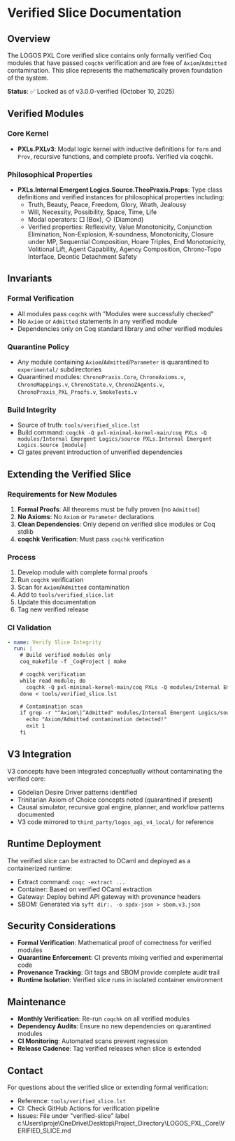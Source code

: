 # Verified Slice Documentation

## Overview

The LOGOS PXL Core verified slice contains only formally verified Coq modules that have passed `coqchk` verification and are free of `Axiom`/`Admitted` contamination. This slice represents the mathematically proven foundation of the system.

**Status**: ✅ Locked as of v3.0.0-verified (October 10, 2025)

## Verified Modules

### Core Kernel
- **PXLs.PXLv3**: Modal logic kernel with inductive definitions for `form` and `Prov`, recursive functions, and complete proofs. Verified via coqchk.

### Philosophical Properties
- **PXLs.Internal Emergent Logics.Source.TheoPraxis.Props**: Type class definitions and verified instances for philosophical properties including:
  - Truth, Beauty, Peace, Freedom, Glory, Wrath, Jealousy
  - Will, Necessity, Possibility, Space, Time, Life
  - Modal operators: □ (Box), ◇ (Diamond)
  - Verified properties: Reflexivity, Value Monotonicity, Conjunction Elimination, Non-Explosion, K-soundness, Monotonicity, Closure under MP, Sequential Composition, Hoare Triples, End Monotonicity, Volitional Lift, Agent Capability, Agency Composition, Chrono-Topo Interface, Deontic Detachment Safety

## Invariants

### Formal Verification
- All modules pass `coqchk` with "Modules were successfully checked"
- No `Axiom` or `Admitted` statements in any verified module
- Dependencies only on Coq standard library and other verified modules

### Quarantine Policy
- Any module containing `Axiom`/`Admitted`/`Parameter` is quarantined to `experimental/` subdirectories
- Quarantined modules: `ChronoPraxis.Core`, `ChronoAxioms.v`, `ChronoMappings.v`, `ChronoState.v`, `ChronoZAgents.v`, `ChronoPraxis_PXL_Proofs.v`, `SmokeTests.v`

### Build Integrity
- Source of truth: `tools/verified_slice.lst`
- Build command: `coqchk -Q pxl-minimal-kernel-main/coq PXLs -Q modules/Internal Emergent Logics/source PXLs.Internal Emergent Logics.Source [module]`
- CI gates prevent introduction of unverified dependencies

## Extending the Verified Slice

### Requirements for New Modules
1. **Formal Proofs**: All theorems must be fully proven (no `Admitted`)
2. **No Axioms**: No `Axiom` or `Parameter` declarations
3. **Clean Dependencies**: Only depend on verified slice modules or Coq stdlib
4. **coqchk Verification**: Must pass `coqchk` verification

### Process
1. Develop module with complete formal proofs
2. Run `coqchk` verification
3. Scan for `Axiom`/`Admitted` contamination
4. Add to `tools/verified_slice.lst`
5. Update this documentation
6. Tag new verified release

### CI Validation
```yaml
- name: Verify Slice Integrity
  run: |
    # Build verified modules only
    coq_makefile -f _CoqProject | make

    # coqchk verification
    while read module; do
      coqchk -Q pxl-minimal-kernel-main/coq PXLs -Q modules/Internal Emergent Logics/source PXLs.Internal Emergent Logics.Source "$module"
    done < tools/verified_slice.lst

    # Contamination scan
    if grep -r "^Axiom\|^Admitted" modules/Internal Emergent Logics/source/; then
      echo "Axiom/Admitted contamination detected!"
      exit 1
    fi
```

## V3 Integration

V3 concepts have been integrated conceptually without contaminating the verified core:
- Gödelian Desire Driver patterns identified
- Trinitarian Axiom of Choice concepts noted (quarantined if present)
- Causal simulator, recursive goal engine, planner, and workflow patterns documented
- V3 code mirrored to `third_party/logos_agi_v4_local/` for reference

## Runtime Deployment

The verified slice can be extracted to OCaml and deployed as a containerized runtime:
- Extract command: `coqc -extract ...`
- Container: Based on verified OCaml extraction
- Gateway: Deploy behind API gateway with provenance headers
- SBOM: Generated via `syft dir:. -o spdx-json > sbom.v3.json`

## Security Considerations

- **Formal Verification**: Mathematical proof of correctness for verified modules
- **Quarantine Enforcement**: CI prevents mixing verified and experimental code
- **Provenance Tracking**: Git tags and SBOM provide complete audit trail
- **Runtime Isolation**: Verified slice runs in isolated container environment

## Maintenance

- **Monthly Verification**: Re-run `coqchk` on all verified modules
- **Dependency Audits**: Ensure no new dependencies on quarantined modules
- **CI Monitoring**: Automated scans prevent regression
- **Release Cadence**: Tag verified releases when slice is extended

## Contact

For questions about the verified slice or extending formal verification:
- Reference: `tools/verified_slice.lst`
- CI: Check GitHub Actions for verification pipeline
- Issues: File under "verified-slice" label</content>
<parameter name="filePath">c:\Users\proje\OneDrive\Desktop\Project_Directory\LOGOS_PXL_Core\VERIFIED_SLICE.md
